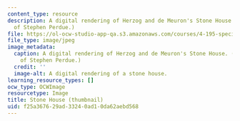 ```yaml
---
content_type: resource
description: A digital rendering of Herzog and de Meuron's Stone House. (Image courtesy
  of Stephen Perdue.)
file: https://ol-ocw-studio-app-qa.s3.amazonaws.com/courses/4-195-special-problems-in-architectural-design-spring-2005/f25a367629ad33240ad10da62aebd568_4-195s05-th.jpg
file_type: image/jpeg
image_metadata:
  caption: A digital rendering of Herzog and de Meuron's Stone House. (Image courtesy
    of Stephen Perdue.)
  credit: ''
  image-alt: A digital rendering of a stone house.
learning_resource_types: []
ocw_type: OCWImage
resourcetype: Image
title: Stone House (thumbnail)
uid: f25a3676-29ad-3324-0ad1-0da62aebd568
---
```

